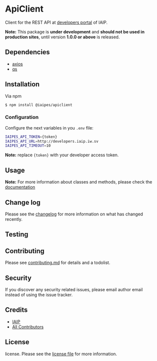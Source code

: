 # ApiClient


Client for the  REST API at [developers portal](http://developers.iaip.iw.sv/docs) of IAIP.

**Note:** This package is **under development** and **should not be used in production sites**, until version **1.0.0 or above** is released.


## Dependencies

* [axios](https://github.com/axios/axios)
* [qs](https://github.com/ljharb/qs)

## Installation

Via npm

``` bash
$ npm install @iaipes/apiclient
```


### Configuration

Configure the next variables in you `.env` file:

```bash
IAIPES_API_TOKEN={token}
IAIPES_API_URL=http://developers.iaip.iw.sv
IAIPES_API_TIMEOUT=10
```

**Note:** replace `{token}` with your developer access token.

## Usage


**Note:** For more information about classes and methods, please check the [documentation](http://developers.iaip.iw.sv/docs)

## Change log

Please see the [changelog](changelog.md) for more information on what has changed recently.

## Testing



## Contributing

Please see [contributing.md](contributing.md) for details and a todolist.

## Security

If you discover any security related issues, please email author email instead of using the issue tracker.

## Credits

- [IAIP][link-author]
- [All Contributors][link-contributors]

## License

license. Please see the [license file](license.md) for more information.

[ico-version]: https://img.shields.io/packagist/v/iaipes/apiclient.svg?style=flat-square
[ico-downloads]: https://img.shields.io/packagist/dt/iaipes/apiclient.svg?style=flat-square
[ico-travis]: https://img.shields.io/travis/iaipes/apiclient/master.svg?style=flat-square
[ico-styleci]: https://styleci.io/repos/12345678/shield

[link-author]: https://github.com/iaipes
[link-contributors]: ./contributors.md